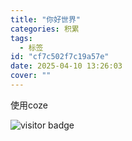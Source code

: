 ```yaml
---
title: "你好世界"
categories: 积累
tags:
  - 标签
id: "cf7c502f7c19a57e"
date: 2025-04-10 13:26:03
cover: ""
---
```


使用coze


![visitor badge](https://visitor-badge.laobi.icu/badge?page_id=Nicholas003.blog.cf7c502f7c19a57e&format=true)

